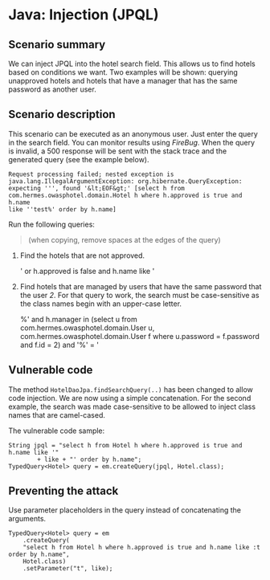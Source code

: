 Java: Injection (JPQL)
======================

Scenario summary
----------------

We can inject JPQL into the hotel search field.
This allows us to find hotels based on conditions we want.
Two examples will be shown: querying unapproved hotels and hotels that have a
manager that has the same password as another user.

Scenario description
--------------------

This scenario can be executed as an anonymous user. Just enter the query in
the search field.
You can monitor results using *FireBug*. When the query is invalid, a 500
response will be sent with the stack trace and the generated query (see the
example below).

	Request processing failed; nested exception is
	java.lang.IllegalArgumentException: org.hibernate.QueryException:
	expecting ''', found '&lt;EOF&gt;' [select h from
	com.hermes.owasphotel.domain.Hotel h where h.approved is true and h.name
	like ''test%' order by h.name]

Run the following queries:

> (when copying, remove spaces at the edges of the query)

1. Find the hotels that are not approved.

   ' or h.approved is false and h.name like '

2. Find hotels that are managed by users that have the same password that
   the user *2*.
   For that query to work, the search must be case-sensitive as the class
   names begin with an upper-case letter.

   %' and h.manager in (select u from com.hermes.owasphotel.domain.User u,
   com.hermes.owasphotel.domain.User f where u.password = f.password and
   f.id = 2) and '%' = '

Vulnerable code
---------------

The method `HotelDaoJpa.findSearchQuery(..)` has been changed to allow code
injection. We are now using a simple concatenation.
For the second example, the search was made case-sensitive to be allowed to
inject class names that are camel-cased.

The vulnerable code sample:

	String jpql = "select h from Hotel h where h.approved is true and h.name like '"
			+ like + "' order by h.name";
	TypedQuery<Hotel> query = em.createQuery(jpql, Hotel.class);

Preventing the attack
---------------------

Use parameter placeholders in the query instead of concatenating the
arguments.

	TypedQuery<Hotel> query = em
		.createQuery(
		"select h from Hotel h where h.approved is true and h.name like :t order by h.name",
		Hotel.class)
		.setParameter("t", like);

